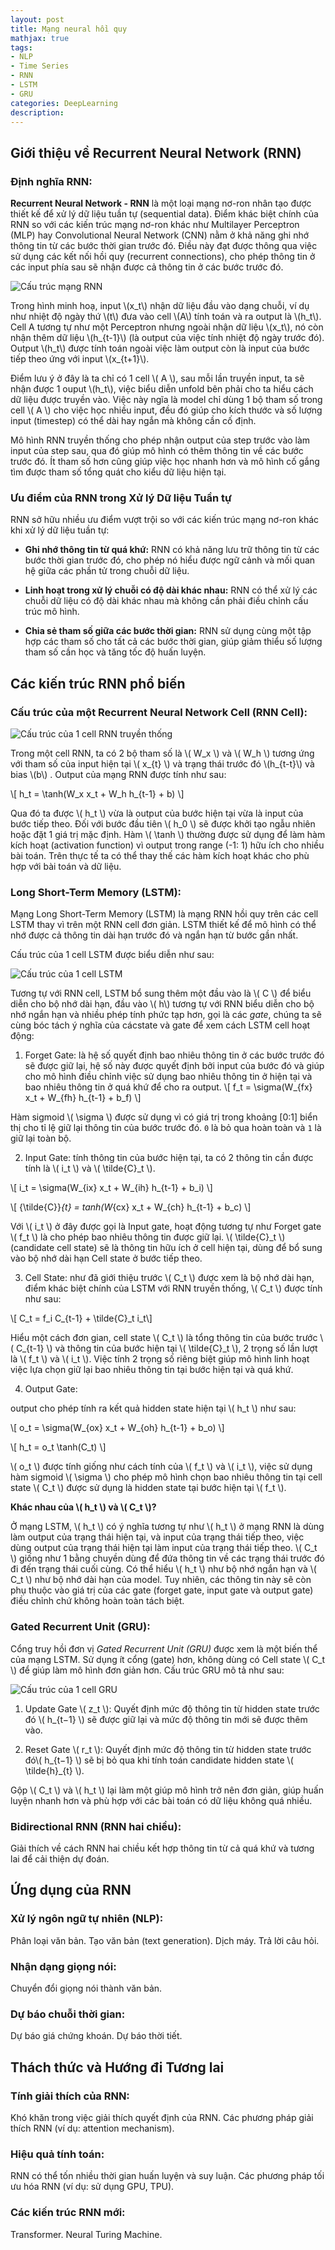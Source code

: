 ```yaml
---
layout: post
title: Mạng neural hồi quy
mathjax: true
tags:
- NLP
- Time Series
- RNN
- LSTM
- GRU
categories: DeepLearning
description: 
---
```


## Giới thiệu về Recurrent Neural Network (RNN)

### Định nghĩa RNN:

**Recurrent Neural Network - RNN** là một loại mạng nơ-ron nhân tạo được thiết kế để xử lý dữ liệu tuần tự (sequential data). Điểm khác biệt chính của RNN so với các kiến trúc mạng nơ-ron khác như Multilayer Perceptron (MLP) hay Convolutional Neural Network (CNN) nằm ở khả năng ghi nhớ thông tin từ các bước thời gian trước đó. Điều này đạt được thông qua việc sử dụng các kết nối hồi quy (recurrent connections), cho phép thông tin ở các input phía sau sẽ nhận được cả thông tin ở các bước trước đó.

![Cấu trúc mạng RNN](/MLDL/assets/img/rnn_1.png)

Trong hình minh hoạ, input \\(x_t\\) nhận dữ liệu đầu vào dạng chuỗi, ví dụ như nhiệt độ ngày thứ \\(t\\) đưa vào cell \\(A\\) tính toán và ra output là \\(h_t\\). Cell A tương tự như một Perceptron nhưng ngoài nhận dữ liệu \\(x_t\\), nó còn nhận thêm dữ liệu \\(h_{t-1}\\) (là output của việc tính nhiệt độ ngày trước đó). Output \\(h_t\\) được tính toán ngoài việc làm output còn là input của bước tiếp theo ứng với input \\(x_{t+1}\\).

Điểm lưu ý ở đây là ta chỉ có 1 cell \\( A \\), sau mỗi lần truyền input, ta sẽ nhận được 1 ouput \\(h_t\\), việc biểu diễn unfold bên phải cho ta hiểu cách dữ liệu được truyền vào. 
Việc này ngĩa là model chỉ dùng 1 bộ tham số trong cell \\( A \\) cho việc học nhiều input, đều đó giúp cho kích thước và số lượng input (timestep) có thể dài hay ngắn mà không cần cố định. 

Mô hình RNN truyền thống cho phép nhận output của step trước vào làm input của step sau, qua đó giúp mô hình có thêm thông tin về các bước trước đó. Ít tham số hơn cũng giúp việc học nhanh hơn và mô hình cố gắng tìm được tham số tổng quát cho kiểu dữ liệu hiện tại.

### Ưu điểm của RNN trong Xử lý Dữ liệu Tuần tự

RNN sở hữu nhiều ưu điểm vượt trội so với các kiến trúc mạng nơ-ron khác khi xử lý dữ liệu tuần tự:

- **Ghi nhớ thông tin từ quá khứ:** RNN có khả năng lưu trữ thông tin từ các bước thời gian trước đó, cho phép nó hiểu được ngữ cảnh và mối quan hệ giữa các phần tử trong chuỗi dữ liệu.

- **Linh hoạt trong xử lý chuỗi có độ dài khác nhau:** RNN có thể xử lý các chuỗi dữ liệu có độ dài khác nhau mà không cần phải điều chỉnh cấu trúc mô hình.

- **Chia sẻ tham số giữa các bước thời gian:** RNN sử dụng cùng một tập hợp các tham số cho tất cả các bước thời gian, giúp giảm thiểu số lượng tham số cần học và tăng tốc độ huấn luyện.

<!-- ## Huấn luyện RNN

### Backpropagation Through Time (BPTT):

Giải thích chi tiết về cách BPTT hoạt động để tính toán gradient của hàm mất mát trong RNN.
Thảo luận về các vấn đề gặp phải trong BPTT (ví dụ: vanishing gradient, exploding gradient).

### Các kỹ thuật huấn luyện nâng cao:

Gradient clipping (cắt gradient).
Truncated BPTT (BPTT rút gọn).
Teacher forcing (ép buộc giáo viên). -->

## Các kiến trúc RNN phổ biến

### Cấu trúc của một Recurrent Neural Network Cell (RNN Cell):

![Cấu trúc của 1 cell RNN truyền thống](/MLDL/assets/img/rnn_cell.png)

Trong một cell RNN, ta có 2 bộ tham số là \\( W_x \\) và \\( W_h \\) tương ứng với tham số của input hiện tại \\( x_{t} \\) và trạng thái trước đó  \\(h_{t-t}\\) và bias \\(b\\) . Output của mạng RNN được tính như sau:

\\[ h_t = \tanh(W_x x_t + W_h h_{t-1} + b) \\]

Qua đó ta được \\( h_t \\) vừa là output của bước hiện tại vừa là input của bước tiếp theo.
Đối với bước đầu tiên \\( h_0 \\) sẽ được khởi tạo ngẫu nhiên hoặc đặt 1 giá trị mặc định.
Hàm \\( \tanh \\) thường được sử dụng để làm hàm kích hoạt (activation function) vì output trong range (-1: 1) hữu ích cho nhiều bài toán. Trên thực tế ta có thể thay thế các hàm kích hoạt khác cho phù hợp với bài toán và dữ liệu.

### Long Short-Term Memory (LSTM):

Mạng Long Short-Term Memory (LSTM) là mạng RNN hồi quy trên các cell LSTM thay vì trên một RNN cell đơn giản.
LSTM thiết kế để mô hình có thể nhớ được cả thông tin dài hạn trước đó và ngắn hạn từ bước gần nhất.

Cấu trúc của 1 cell LSTM được biểu diễn như sau:

![Cấu trúc của 1 cell LSTM](/MLDL/assets/img/lstm.png)

Tương tự với RNN cell, LSTM bổ sung thêm một đầu vào là \\( C \\) để biểu diễn cho bộ nhớ dài hạn, đầu vào \\( h\\) tương tự với RNN biểu diễn cho bộ nhớ ngắn hạn và nhiều phép tính phức tạp hơn, gọi là các *gate*, chúng ta sẽ cùng bóc tách ý nghĩa của cácstate và gate để xem cách LSTM cell hoạt động:

1. Forget Gate: là hệ số quyết định bao nhiêu thông tin ở các bước trước đó sẽ được giữ lại, hệ số này được quyết định bởi input của bước đó và giúp cho mô hình điều chỉnh việc sử dụng bao nhiêu thông tin ở hiện tại và bao nhiêu thông tin ở quá khứ để cho ra output. 
\\[ f_t = \sigma(W_{fx} x_t + W_{fh} h_{t-1} + b_f) \\]

Hàm sigmoid \\( \sigma \\) được sử dụng vì có giá trị trong khoảng [0:1] biển thị cho tỉ lệ giữ lại thông tin của bước trước đó. `0` là bỏ qua hoàn toàn và `1` là giữ lại toàn bộ.

2. Input Gate: tính thông tin của bước hiện tại, ta có 2 thông tin cần được tính là \\( i_t \\) và \\( \tilde{C}_t \\). 

\\[ i_t = \sigma(W_{ix} x_t + W_{ih} h_{t-1} + b_i) \\]

\\[ {\tilde{C}}_{t} = tanh(W_{cx} x_t + W_{ch} h_{t-1} + b_c)  \\]

Với  \\( i_t \\) ở đây được gọi là Input gate, hoạt động tương tự như Forget gate \\( f_t \\) là cho phép bao nhiêu thông tin được giữ lại. \\( \tilde{C}_t \\) (candidate cell state) sẽ là thông tin hữu ích ở cell hiện tại, dùng để bổ sung vào bộ nhớ dài hạn Cell state ở bước tiếp theo.

3. Cell State: như đã giới thiệu trước \\( C_t \\) được xem là bộ nhớ dài hạn, điểm khác biệt chính của LSTM với RNN truyền thống, \\( C_t \\) được tính như sau:

\\[ C_t = f_i C_{t-1} + \tilde{C}_t i_t\\]

Hiểu một cách đơn gian, cell state \\( C_t \\) là tổng thông tin của bước trước \\( C_{t-1} \\) và thông tin của bước hiện tại \\( \tilde{C}_t \\), 2 trọng số lần lượt là \\( f_t \\) và \\( i_t \\). Việc tính 2 trọng số riêng biệt giúp mô hình linh hoạt việc lựa chọn giữ lại bao nhiêu thông tin tại bước hiện tại và quá khứ.

4. Output Gate:

output cho phép tính ra kết quả hidden state hiện tại \\( h_t \\) như sau:

\\[ o_t = \sigma(W_{ox} x_t + W_{oh} h_{t-1} + b_o) \\]

\\[ h_t = o_t \tanh(C_t) \\]

\\( o_t \\) được tính giống như cách tính của \\( f_t \\) và \\( i_t \\), việc sử dụng hàm  sigmoid \\( \sigma \\) cho phép mô hình chọn bao nhiêu thông tin tại cell state \\( C_t \\) được sử dụng là hidden state tại bước hiện tại \\( f_t \\). 


**Khác nhau của \\( h_t \\) và \\( C_t \\)?**

Ở mạng LSTM, \\( h_t \\) có ý nghĩa tương tự như \\( h_t \\) ở mạng RNN là dùng làm output của trạng thái hiện tại, và input của trạng thái tiếp theo, việc dùng output của trạng thái hiện tại làm input của trạng thái tiếp theo. \\( C_t \\) giống như 1 bằng chuyền dùng để đứa thông tin về các trạng thái trước đó đi đến trạng thái cuối cùng. Có thể hiểu \\( h_t \\) như bộ nhớ ngắn hạn và \\( C_t \\) như bộ nhớ dài hạn của model. Tuy nhiên, các thông tin này sẽ còn phụ thuộc vào giá trị của các gate (forget gate, input gate và output gate) điều chỉnh chứ không hoàn toàn tách biệt.


### Gated Recurrent Unit (GRU):

Cổng truy hồi đơn vị _Gated Recurrent Unit (GRU)_ được xem là một biến thể của mạng LSTM. Sử dụng ít cổng (gate) hơn, không dùng có Cell state \\( C_t \\) để giúp làm mô hình đơn giản hơn. Cấu trúc GRU mô tả như sau:

![Cấu trúc của 1 cell GRU](/MLDL/assets/img/gru.png)

1. Update Gate \\( z_t \\): Quyết định mức độ thông tin từ hidden state trước đó \\( h_{t−1} \\) sẽ được giữ lại và mức độ thông tin mới sẽ được thêm vào. 

2. Reset Gate \\( r_t \\): Quyết định mức độ thông tin từ hidden state trước đó\\( h_{t−1} \\) sẽ bị bỏ qua khi tính toán candidate hidden state \\( \tilde{h}_{t} \\).

Gộp \\( C_t \\)  và \\( h_t \\) lại làm một giúp mô hình trở nên đơn giản, giúp huấn luyện nhanh hơn và phù hợp với các bài toán có dữ liệu không quá nhiều.

### Bidirectional RNN (RNN hai chiều):

Giải thích về cách RNN hai chiều kết hợp thông tin từ cả quá khứ và tương lai để cải thiện dự đoán.

## Ứng dụng của RNN

### Xử lý ngôn ngữ tự nhiên (NLP):

Phân loại văn bản.
Tạo văn bản (text generation).
Dịch máy.
Trả lời câu hỏi.

### Nhận dạng giọng nói:

Chuyển đổi giọng nói thành văn bản.

### Dự báo chuỗi thời gian:

Dự báo giá chứng khoán.
Dự báo thời tiết.

## Thách thức và Hướng đi Tương lai

### Tính giải thích của RNN:

Khó khăn trong việc giải thích quyết định của RNN.
Các phương pháp giải thích RNN (ví dụ: attention mechanism).

### Hiệu quả tính toán:

RNN có thể tốn nhiều thời gian huấn luyện và suy luận.
Các phương pháp tối ưu hóa RNN (ví dụ: sử dụng GPU, TPU).

### Các kiến trúc RNN mới:

Transformer.
Neural Turing Machine.